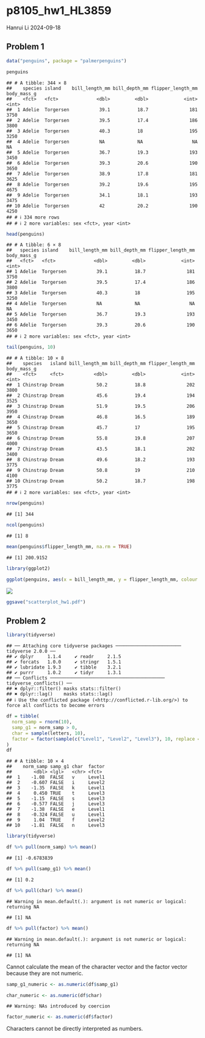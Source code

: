 p8105_hw1_HL3859
================
Hanrui Li
2024-09-18

## Problem 1

``` r
data("penguins", package = "palmerpenguins")
```

``` r
penguins
```

    ## # A tibble: 344 × 8
    ##    species island    bill_length_mm bill_depth_mm flipper_length_mm body_mass_g
    ##    <fct>   <fct>              <dbl>         <dbl>             <int>       <int>
    ##  1 Adelie  Torgersen           39.1          18.7               181        3750
    ##  2 Adelie  Torgersen           39.5          17.4               186        3800
    ##  3 Adelie  Torgersen           40.3          18                 195        3250
    ##  4 Adelie  Torgersen           NA            NA                  NA          NA
    ##  5 Adelie  Torgersen           36.7          19.3               193        3450
    ##  6 Adelie  Torgersen           39.3          20.6               190        3650
    ##  7 Adelie  Torgersen           38.9          17.8               181        3625
    ##  8 Adelie  Torgersen           39.2          19.6               195        4675
    ##  9 Adelie  Torgersen           34.1          18.1               193        3475
    ## 10 Adelie  Torgersen           42            20.2               190        4250
    ## # ℹ 334 more rows
    ## # ℹ 2 more variables: sex <fct>, year <int>

``` r
head(penguins)
```

    ## # A tibble: 6 × 8
    ##   species island    bill_length_mm bill_depth_mm flipper_length_mm body_mass_g
    ##   <fct>   <fct>              <dbl>         <dbl>             <int>       <int>
    ## 1 Adelie  Torgersen           39.1          18.7               181        3750
    ## 2 Adelie  Torgersen           39.5          17.4               186        3800
    ## 3 Adelie  Torgersen           40.3          18                 195        3250
    ## 4 Adelie  Torgersen           NA            NA                  NA          NA
    ## 5 Adelie  Torgersen           36.7          19.3               193        3450
    ## 6 Adelie  Torgersen           39.3          20.6               190        3650
    ## # ℹ 2 more variables: sex <fct>, year <int>

``` r
tail(penguins, 10)
```

    ## # A tibble: 10 × 8
    ##    species   island bill_length_mm bill_depth_mm flipper_length_mm body_mass_g
    ##    <fct>     <fct>           <dbl>         <dbl>             <int>       <int>
    ##  1 Chinstrap Dream            50.2          18.8               202        3800
    ##  2 Chinstrap Dream            45.6          19.4               194        3525
    ##  3 Chinstrap Dream            51.9          19.5               206        3950
    ##  4 Chinstrap Dream            46.8          16.5               189        3650
    ##  5 Chinstrap Dream            45.7          17                 195        3650
    ##  6 Chinstrap Dream            55.8          19.8               207        4000
    ##  7 Chinstrap Dream            43.5          18.1               202        3400
    ##  8 Chinstrap Dream            49.6          18.2               193        3775
    ##  9 Chinstrap Dream            50.8          19                 210        4100
    ## 10 Chinstrap Dream            50.2          18.7               198        3775
    ## # ℹ 2 more variables: sex <fct>, year <int>

``` r
nrow(penguins)
```

    ## [1] 344

``` r
ncol(penguins)
```

    ## [1] 8

``` r
mean(penguins$flipper_length_mm, na.rm = TRUE)
```

    ## [1] 200.9152

``` r
library(ggplot2)

ggplot(penguins, aes(x = bill_length_mm, y = flipper_length_mm, colour = species)) + geom_point()
```

![](p8105_hw1_HL3859_files/figure-gfm/unnamed-chunk-3-1.png)<!-- -->

``` r
ggsave("scatterplot_hw1.pdf")
```

## Problem 2

``` r
library(tidyverse)
```

    ## ── Attaching core tidyverse packages ──────────────────────── tidyverse 2.0.0 ──
    ## ✔ dplyr     1.1.4     ✔ readr     2.1.5
    ## ✔ forcats   1.0.0     ✔ stringr   1.5.1
    ## ✔ lubridate 1.9.3     ✔ tibble    3.2.1
    ## ✔ purrr     1.0.2     ✔ tidyr     1.3.1
    ## ── Conflicts ────────────────────────────────────────── tidyverse_conflicts() ──
    ## ✖ dplyr::filter() masks stats::filter()
    ## ✖ dplyr::lag()    masks stats::lag()
    ## ℹ Use the conflicted package (<http://conflicted.r-lib.org/>) to force all conflicts to become errors

``` r
df = tibble(
  norm_samp = rnorm(10),
  samp_g1 = norm_samp > 0,
  char = sample(letters, 10),
  factor = factor(sample(c("Level1", "Level2", "Level3"), 10, replace = TRUE))
)
df
```

    ## # A tibble: 10 × 4
    ##    norm_samp samp_g1 char  factor
    ##        <dbl> <lgl>   <chr> <fct> 
    ##  1    -1.08  FALSE   v     Level1
    ##  2    -0.607 FALSE   i     Level2
    ##  3    -1.35  FALSE   k     Level1
    ##  4     0.450 TRUE    t     Level3
    ##  5    -1.15  FALSE   s     Level3
    ##  6    -0.577 FALSE   j     Level3
    ##  7    -1.38  FALSE   e     Level1
    ##  8    -0.324 FALSE   u     Level1
    ##  9     1.04  TRUE    f     Level2
    ## 10    -1.81  FALSE   n     Level3

``` r
library(tidyverse)

df %>% pull(norm_samp) %>% mean()
```

    ## [1] -0.6783839

``` r
df %>% pull(samp_g1) %>% mean()
```

    ## [1] 0.2

``` r
df %>% pull(char) %>% mean()
```

    ## Warning in mean.default(.): argument is not numeric or logical: returning NA

    ## [1] NA

``` r
df %>% pull(factor) %>% mean()
```

    ## Warning in mean.default(.): argument is not numeric or logical: returning NA

    ## [1] NA

Cannot calculate the mean of the character vector and the factor vector
because they are not numeric.

``` r
samp_g1_numeric <- as.numeric(df$samp_g1)

char_numeric <- as.numeric(df$char)
```

    ## Warning: NAs introduced by coercion

``` r
factor_numeric <- as.numeric(df$factor)
```

Characters cannot be directly interpreted as numbers.
